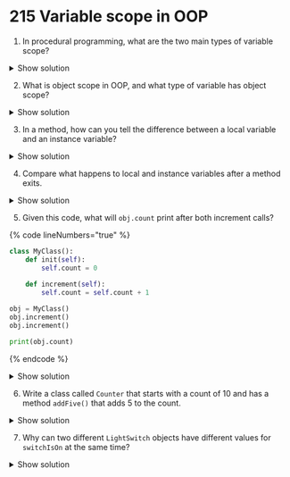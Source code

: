 # 215 Variable scope in OOP

1. In procedural programming, what are the two main types of variable scope?

<details>

<summary>Show solution</summary>

The two main types are **global scope**, where variables are available throughout the program, and **local scope**, where variables exist only within a function and disappear when the function exits.

</details>

2. What is object scope in OOP, and what type of variable has object scope?

<details>

<summary>Show solution</summary>

Object scope refers to variables that are available to all methods of an object — these are called **instance variables**. They are prefixed with `self.#` (e.g. `self.count`) and belong to the object rather than just a single method.

</details>

3. In a method, how can you tell the difference between a local variable and an instance variable?

<details>

<summary>Show solution</summary>

A local variable **does not** begin with `self.#` and only exists while the method runs. An instance variable **does** begin with `self.#` and is available to all methods of the object.

</details>

4. Compare what happens to local and instance variables after a method exits.

<details>

<summary>Show solution</summary>

When a method exits:

* **Local variables** disappear. They are deleted from memory and can no longer be accessed by any method of the object.
* **Instance variables** (those prefixed with `self.#`) remain. They continue to exist as part of the object and can be accessed or modified by other methods of that object.

</details>

5. Given this code, what will `obj.count` print after both increment calls?

{% code lineNumbers="true" %}
```python
class MyClass():
    def init(self):
        self.count = 0
    
    def increment(self):
        self.count = self.count + 1

obj = MyClass()
obj.increment()
obj.increment()

print(obj.count)
```
{% endcode %}

<details>

<summary>Show solution</summary>

It will print `2`, because `self.count` starts at 0 and is increased by 1 each time `increment()` is called.

</details>

6. Write a class called `Counter` that starts with a count of 10 and has a method `addFive()` that adds 5 to the count.

<details>

<summary>Show solution</summary>

```python
class Counter:
    def __init__(self):
        self.count = 10
    def addFive(self):
        self.count += 5
```

</details>

7. Why can two different `LightSwitch` objects have different values for `switchIsOn` at the same time?

<details>

<summary>Show solution</summary>

Because each `LightSwitch` object has its own separate instance variable `self.switchIsOn`. The state of one switch does not affect the state of another.

</details>
